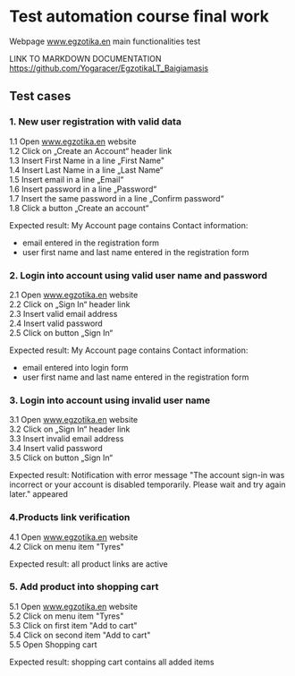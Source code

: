 # Test automation course final work

Webpage www.egzotika.en main functionalities test

LINK TO MARKDOWN DOCUMENTATION
https://github.com/Yogaracer/EgzotikaLT_Baigiamasis


## Test cases

### 1. New user registration with valid data

1.1 Open www.egzotika.en website <br>
1.2 Click on „Create an Account“ header link <br>
1.3 Insert First Name in a line „First Name" <br>
1.4  Insert Last Name in a line „Last Name“ <br>
1.5  Insert email in a line „Email“ <br>
1.6  Insert password in a line „Password“ <br>
1.7 Insert the same password in a line „Confirm password“ <br>
1.8 Click a button „Create an account“<br>

Expected result: My Account page contains Contact information: <br>
- email entered in the registration form
- user first name and last name entered in the registration form <br>

### 2. Login into account using valid user name and password <br>

2.1 Open www.egzotika.en website <br>
2.2 Click on „Sign In“ header link <br>
2.3 Insert valid email address <br>
2.4 Insert valid password <br>
2.5 Click on button „Sign In“ <br>

Expected result: My Account page contains Contact information: <br>
- email entered into login form <br>
- user first name and last name entered in the registration form <br>

### 3.  Login into account using invalid user name 

3.1 Open www.egzotika.en website <br>
3.2 Click on „Sign In“ header link <br>
3.3 Insert invalid email address <br>
3.4 Insert valid password <br>
3.5 Click on button „Sign In“ <br>

Expected result: Notification with error message "The account sign-in was incorrect or your account is disabled 
temporarily. Please wait and try again later." appeared <br>

### 4.Products link verification

4.1 Open www.egzotika.en website <br>
4.2 Click on menu item "Tyres" <br>

Expected result: all product links are active

### 5. Add product into shopping cart
5.1 Open www.egzotika.en website <br>
5.2 Click on menu item "Tyres" <br>
5.3 Click on first item "Add to cart" <br>
5.4 Click on second item "Add to cart" <br>
5.5 Open Shopping cart <br>

Expected result: shopping cart contains all added items 


